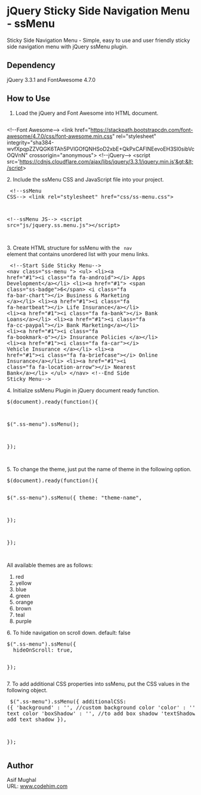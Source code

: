 # jQuery Sticky Side Navigation Menu - ssMenu
Sticky Side Navigation Menu - Simple, easy to use and user friendly sticky side navigation menu with jQuery ssMenu plugin.
## Dependency 
jQuery 3.3.1 and FontAwesome 4.7.0

## How to Use
1. Load the jQuery and Font Awesome into HTML document.

     <pre class="prettyprint lang-html">
&lt;!--Font Awesome--&gt;
&lt;link href=&quot;https://stackpath.bootstrapcdn.com/font-awesome/4.7.0/css/font-awesome.min.css&quot; rel=&quot;stylesheet&quot; integrity=&quot;sha384-wvfXpqpZZVQGK6TAh5PVlGOfQNHSoD2xbE+QkPxCAFlNEevoEH3Sl0sibVcOQVnN&quot; crossorigin=&quot;anonymous&quot;&gt;
&lt;!--jQuery--&gt;
 &lt;script src='https://cdnjs.cloudflare.com/ajax/libs/jquery/3.3.1/jquery.min.js'&gt;&lt;/script&gt;
</pre>
            <p> 2. Include the ssMenu CSS and JavaScript file into your project. </p>
            <pre class="prettyprint lang-html">
&lt;!--ssMenu CSS--&gt;
&lt;link rel=&quot;stylesheet&quot; href=&quot;css/ss-menu.css&quot;&gt;

&lt;!--ssMenu JS--&gt;
&lt;script src=&quot;js/jquery.ss.menu.js&quot;&gt;&lt;/script&gt;  
  </pre>
            <p> 3. Create HTML structure for ssMenu with the <code> nav </code> element that contains unordered list with your menu links. </p>
            <pre class="prettyprint lang-html">
&lt;!--Start Side Sticky Menu--&gt;
&lt;nav class=&quot;ss-menu &quot;&gt;
   &lt;ul&gt;
      &lt;li&gt;&lt;a href=&quot;#1&quot;&gt;&lt;i class=&quot;fa fa-android&quot;&gt;&lt;/i&gt;  Apps Development&lt;/a&gt;&lt;/li&gt;
      &lt;li&gt;&lt;a href=&quot;#1&quot;&gt; &lt;span class=&quot;ss-badge&quot;&gt;6&lt;/span&gt; &lt;i class=&quot;fa fa-bar-chart&quot;&gt;&lt;/i&gt; Business &amp; Marketing &lt;/a&gt;&lt;/li&gt;
      &lt;li&gt;&lt;a href=&quot;#1&quot;&gt;&lt;i class=&quot;fa fa-heartbeat&quot;&gt;&lt;/i&gt; Life Insurance&lt;/a&gt;&lt;/li&gt;
      &lt;li&gt;&lt;a href=&quot;#1&quot;&gt;&lt;i class=&quot;fa fa-bank&quot;&gt;&lt;/i&gt; Bank Loans&lt;/a&gt;&lt;/li&gt;
      &lt;li&gt;&lt;a href=&quot;#1&quot;&gt;&lt;i class=&quot;fa fa-cc-paypal&quot;&gt;&lt;/i&gt; Bank Marketing&lt;/a&gt;&lt;/li&gt;
      &lt;li&gt;&lt;a href=&quot;#1&quot;&gt;&lt;i class=&quot;fa fa-bookmark-o&quot;&gt;&lt;/i&gt; Insurance Policies &lt;/a&gt;&lt;/li&gt;
      &lt;li&gt;&lt;a href=&quot;#1&quot;&gt;&lt;i class=&quot;fa fa-car&quot;&gt;&lt;/i&gt; Vehicle Insurance &lt;/a&gt;&lt;/li&gt;
      &lt;li&gt;&lt;a href=&quot;#1&quot;&gt;&lt;i class=&quot;fa fa-briefcase&quot;&gt;&lt;/i&gt; Online Insurance&lt;/a&gt;&lt;/li&gt;
      &lt;li&gt;&lt;a href=&quot;#1&quot;&gt;&lt;i class=&quot;fa fa-location-arrow&quot;&gt;&lt;/i&gt; Nearest Bank&lt;/a&gt;&lt;/li&gt;
   &lt;/ul&gt;
&lt;/nav&gt;
&lt;!--End Side Sticky Menu--&gt;
</pre>
            <p> 4. Initialize ssMenu Plugin in jQuery document ready function.</p>
            <pre class="prettyprint lang-js">
$(document).ready(function(){

$(".ss-menu").ssMenu();

});    

</pre>
            <p> 5. To change the theme, just put the name of theme in the following option. </p>
            <pre class="prettyprint lang-js">
$(document).ready(function(){

$(".ss-menu").ssMenu({
  theme: "theme-name",

});

});    

</pre>
            <p> All available themes are as follows:</p>
            <ol>
               <li> red</li>
               <li>yellow  </li>
               <li> blue </li>
               <li>green </li>
               <li> orange </li>
               <li>brown </li>
               <li> teal</li>
               <li> purple</li>
            </ol>
            <p> 6. To hide navigation on scroll down. default: false  </p>
            <pre class="prettyprint lang-js">
$(".ss-menu").ssMenu({
  hideOnScroll: true,

});
</pre>
            <p> 7. To add additional CSS properties into ssMenu, put the CSS values in the following object.  </p>
            <pre class="prettyprint lang-js">
$(".ss-menu").ssMenu({
 additionalCSS: ({ 
 'background' : '', //custom background color
	'color' : '', //custom text color 
	'boxShadow' : '', //to add box shadow 
	'textShadow' : '', //to add text shadow 
	}), 

});
</pre>

## Author 
Asif Mughal <br>
URL: www.codehim.com
